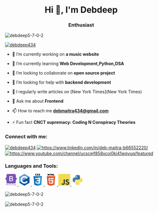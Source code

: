 <h1 align="center">Hi 👋, I'm Debdeep</h1>
<h3 align="center">Enthusiast</h3>
 
<p align="left"> <img src="https://komarev.com/ghpvc/?username=debdeep5-7-0-2&label=Profile%20views&color=0e75b6&style=flat" alt="debdeep5-7-0-2" /> </p>

<p align="left"> <a href="https://twitter.com/debdeep434" target="blank"><img src="https://img.shields.io/twitter/follow/debdeep434?logo=twitter&style=for-the-badge" alt="debdeep434" /></a> </p>

- 🔭 I’m currently working on **a music website**

- 🌱 I’m currently learning **Web Development,Python,DSA**

- 👯 I’m looking to collaborate on **open source project**

- 🤝 I’m looking for help with **backend development**

- 📝 I regularly write articles on [New York Times](New York Times)

- 💬 Ask me about **Frontend**

- 📫 How to reach me **debmaitra434@gmail.com**

- ⚡ Fun fact **CNCT supremacy: Coding N Conspiracy Theories**

<h3 align="left">Connect with me:</h3>
<p align="left">
<a href="https://twitter.com/debdeep434" target="blank"><img align="center" src="https://raw.githubusercontent.com/rahuldkjain/github-profile-readme-generator/master/src/images/icons/Social/twitter.svg" alt="debdeep434" height="30" width="40" /></a>
<a href="https://linkedin.com/in/https://www.linkedin.com/in/deb-maitra-b66552220/" target="blank"><img align="center" src="https://raw.githubusercontent.com/rahuldkjain/github-profile-readme-generator/master/src/images/icons/Social/linked-in-alt.svg" alt="https://www.linkedin.com/in/deb-maitra-b66552220/" height="30" width="40" /></a>
<a href="https://www.youtube.com/c/https://www.youtube.com/channel/ucscejf858xcoi0ki41wqvuq/featured" target="blank"><img align="center" src="https://raw.githubusercontent.com/rahuldkjain/github-profile-readme-generator/master/src/images/icons/Social/youtube.svg" alt="https://www.youtube.com/channel/ucscejf858xcoi0ki41wqvuq/featured" height="30" width="40" /></a>
</p>

<h3 align="left">Languages and Tools:</h3>
<p align="left"> <a href="https://getbootstrap.com" target="_blank" rel="noreferrer"> <img src="https://raw.githubusercontent.com/devicons/devicon/master/icons/bootstrap/bootstrap-plain-wordmark.svg" alt="bootstrap" width="40" height="40"/> </a> <a href="https://www.cprogramming.com/" target="_blank" rel="noreferrer"> <img src="https://raw.githubusercontent.com/devicons/devicon/master/icons/c/c-original.svg" alt="c" width="40" height="40"/> </a> <a href="https://www.w3schools.com/css/" target="_blank" rel="noreferrer"> <img src="https://raw.githubusercontent.com/devicons/devicon/master/icons/css3/css3-original-wordmark.svg" alt="css3" width="40" height="40"/> </a> <a href="https://www.w3.org/html/" target="_blank" rel="noreferrer"> <img src="https://raw.githubusercontent.com/devicons/devicon/master/icons/html5/html5-original-wordmark.svg" alt="html5" width="40" height="40"/> </a> <a href="https://developer.mozilla.org/en-US/docs/Web/JavaScript" target="_blank" rel="noreferrer"> <img src="https://raw.githubusercontent.com/devicons/devicon/master/icons/javascript/javascript-original.svg" alt="javascript" width="40" height="40"/> </a> <a href="https://www.python.org" target="_blank" rel="noreferrer"> <img src="https://raw.githubusercontent.com/devicons/devicon/master/icons/python/python-original.svg" alt="python" width="40" height="40"/> </a> </p>

<p><img align="center" src="https://github-readme-stats.vercel.app/api/top-langs?username=debdeep5-7-0-2&show_icons=true&locale=en&layout=compact" alt="debdeep5-7-0-2" /></p>

<p><img align="center" src="https://github-readme-streak-stats.herokuapp.com/?user=debdeep5-7-0-2&" alt="debdeep5-7-0-2" /></p>
